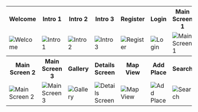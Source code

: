 <table>
    <tr>
      <th>Welcome</th>
      <th>Intro 1</th>
      <th>Intro 2</th>
      <th>Intro 3</th>
      <th>Register</th>
      <th>Login</th>
      <th>Main Screen 1</th>
    </tr>
    <tr>
      <td><img src="https://github.com/CharithaAdikari/Tour/assets/95647364/795e81a6-bd05-4c59-88b2-242114f40bd7" alt="Welcome"></td>
      <td><img src="https://github.com/CharithaAdikari/Tour/assets/95647364/ab6fc24b-6bb1-47ae-b3bd-73ce75775cee" alt="Intro 1"></td>
      <td><img src="https://github.com/CharithaAdikari/Tour/assets/95647364/49fb365f-6028-4a57-9ec2-eea64db96706" alt="Intro 2"></td>
      <td><img src="https://github.com/CharithaAdikari/Tour/assets/95647364/19bdedcd-f71c-4e9f-a559-23104ce8cac2" alt="Intro 3"></td>
      <td><img src="https://github.com/CharithaAdikari/Tour/assets/95647364/6ee37c20-a9cc-4b86-b2b3-1989fdda39ae" alt="Register"></td>
      <td><img src="https://github.com/CharithaAdikari/Tour/assets/95647364/4384c8c8-544d-426e-8736-e27ae2598505" alt="Login"></td>
      <td><img src="https://github.com/CharithaAdikari/Tour/assets/95647364/d4b0cf04-9b36-493f-b77a-084d18c28d6f" alt="Main Screen 1"></td>
    </tr>
    <tr>
      <th>Main Screen 2</th>
      <th>Main Screen 3</th>
      <th>Gallery</th>
      <th>Details Screen</th>
      <th>Map View</th>
      <th>Add Place</th>
      <th>Search</th>
    </tr>
    <tr>
      <td><img src="https://github.com/CharithaAdikari/Tour/assets/95647364/ae45af83-d7aa-44c7-a5d0-30f7b73cca4d" alt="Main Screen 2"></td>
      <td><img src="https://github.com/CharithaAdikari/Tour/assets/95647364/de1ea5f3-5e8c-4a2a-9b11-056fae406f70" alt="Main Screen 3"></td>
      <td><img src="https://github.com/CharithaAdikari/Tour/assets/95647364/bded0c31-a0ca-46e0-bb11-fc54bb012790" alt="Gallery"></td>
      <td><img src="https://github.com/CharithaAdikari/Tour/assets/95647364/ca3aca6f-dca4-4f79-8ad6-694e75c1f795" alt="Details Screen"></td>
      <td><img src="https://github.com/CharithaAdikari/Tour/assets/95647364/eece76bd-56d9-4e7a-986b-6d2643c585e1" alt="Map View"></td>
      <td><img src="https://github.com/CharithaAdikari/Tour/assets/95647364/c31cae08-336e-443f-bf62-f14afe4e799c" alt="Add Place"></td>
      <td><img src="https://github.com/CharithaAdikari/Tour/assets/95647364/6e4930fc-9394-4ffd-bb71-5aae55b42e3e" alt="Search"></td>
    </tr>
  </table>
